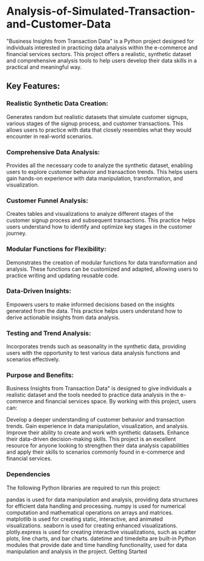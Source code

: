 # Analysis-of-Simulated-Transaction-and-Customer-Data
"Business Insights from Transaction Data" is a Python project designed for individuals interested in practicing data analysis within the e-commerce and financial services sectors. This project offers a realistic, synthetic dataset and comprehensive analysis tools to help users develop their data skills in a practical and meaningful way.
## Key Features:

### Realistic Synthetic Data Creation:

Generates random but realistic datasets that simulate customer signups, various stages of the signup process, and customer transactions. This allows users to practice with data that closely resembles what they would encounter in real-world scenarios.

### Comprehensive Data Analysis:

Provides all the necessary code to analyze the synthetic dataset, enabling users to explore customer behavior and transaction trends. This helps users gain hands-on experience with data manipulation, transformation, and visualization.

### Customer Funnel Analysis:

Creates tables and visualizations to analyze different stages of the customer signup process and subsequent transactions. This practice helps users understand how to identify and optimize key stages in the customer journey.

### Modular Functions for Flexibility:

Demonstrates the creation of modular functions for data transformation and analysis. These functions can be customized and adapted, allowing users to practice writing and updating reusable code.

### Data-Driven Insights:

Empowers users to make informed decisions based on the insights generated from the data. This practice helps users understand how to derive actionable insights from data analysis.

### Testing and Trend Analysis:

Incorporates trends such as seasonality in the synthetic data, providing users with the opportunity to test various data analysis functions and scenarios effectively.

### Purpose and Benefits:

Business Insights from Transaction Data" is designed to give individuals a realistic dataset and the tools needed to practice data analysis in the e-commerce and financial services space. By working with this project, users can:

Develop a deeper understanding of customer behavior and transaction trends.
Gain experience in data manipulation, visualization, and analysis.
Improve their ability to create and work with synthetic datasets.
Enhance their data-driven decision-making skills.
This project is an excellent resource for anyone looking to strengthen their data analysis capabilities and apply their skills to scenarios commonly found in e-commerce and financial services.

### Dependencies

The following Python libraries are required to run this project:

pandas is used for data manipulation and analysis, providing data structures for efficient data handling and processing.
numpy is used for numerical computation and mathematical operations on arrays and matrices.
matplotlib is used for creating static, interactive, and animated visualizations.
seaborn is used for creating enhanced visualizations.
plotly.express is used for creating interactive visualizations, such as scatter plots, line charts, and bar charts.
datetime and timedelta are built-in Python modules that provide date and time handling functionality, used for data manipulation and analysis in the project.
Getting Started
